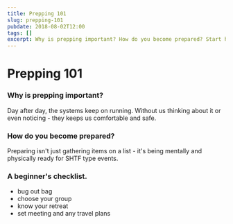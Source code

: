 ```yaml
---
title: Prepping 101
slug: prepping-101
pubdate: 2018-08-02T12:00
tags: []
excerpt: Why is prepping important? How do you become prepared? Start here.
---
```

# Prepping 101

### Why is prepping important? 
Day after day, the systems keep on running. Without us thinking about it or even noticing - they keeps us comfortable and safe.

### How do you become prepared?
Preparing isn't just gathering items on a list - it's being mentally and physically ready for SHTF type events.

### A beginner's checklist.
- bug out bag
- choose your group
- know your retreat
- set meeting and any travel plans